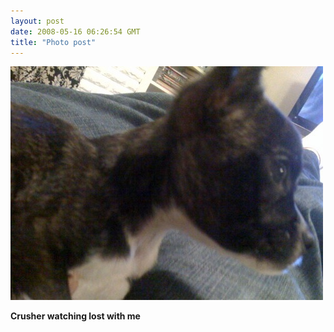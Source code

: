```yaml
---
layout: post
date: 2008-05-16 06:26:54 GMT
title: "Photo post"
---
```

![travisj](/images/e406ae626c794bcae04135f2c749b393f6f799eac83e186931085daee1035a05.jpg)

<b>Crusher watching lost with me</b>